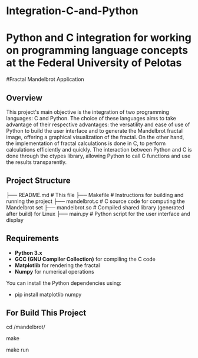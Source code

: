 # Integration-C-and-Python
# Python and C integration for working on programming language concepts at the Federal University of Pelotas

#Fractal Mandelbrot Application 

## Overview

This project's main objective is the integration of two programming languages: C and Python. The choice of 
these languages ​​aims to take advantage of their respective advantages: the versatility and ease of use of 
Python to build the user interface and to generate the Mandelbrot fractal image, offering a graphical 
visualization of the fractal. On the other hand, the implementation of fractal calculations is done in C, 
to perform calculations efficiently and quickly. The interaction between Python and C is done through the 
ctypes library, allowing Python to call C functions and use the results transparently.

## Project Structure
├── README.md # This file
├── Makefile # Instructions for building and running the project
├── mandelbrot.c # C source code for computing the Mandelbrot set
├── mandelbrot.so # Compiled shared library (generated after build) for Linux
├── main.py # Python script for the user interface and display


## Requirements

- **Python 3.x**
- **GCC (GNU Compiler Collection)** for compiling the C code
- **Matplotlib** for rendering the fractal
- **Numpy** for numerical operations

You can install the Python dependencies using:
- pip install matplotlib numpy

## For Build This Project

cd <path>/mandelbrot/

make 

make run
